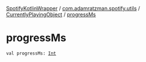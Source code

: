 [SpotifyKotlinWrapper](../../index.md) / [com.adamratzman.spotify.utils](../index.md) / [CurrentlyPlayingObject](index.md) / [progressMs](./progress-ms.md)

# progressMs

`val progressMs: `[`Int`](https://kotlinlang.org/api/latest/jvm/stdlib/kotlin/-int/index.html)